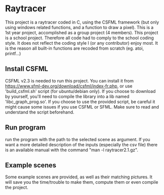 # Raytracer

This project is a raytracer coded in C, using the CSFML framework (but only using windows related functions, and a function to draw a pixel).
This is a 1st year project, accomplished as a group project (4 members).
This project is a school project. Therefore all code had to comply to the school coding style. It does not reflect the coding style I (or any contributor) enjoy most.
It is the reason all built-in functions are recoded from scratch (eg. atoi, printf...)


## Install CSFML

CSFML v2.3 is needed to run this project. You can install it from https://www.sfml-dev.org/download/csfml/index-fr.php, or use 'build_csfml.sh' script (for ubuntu/debian only).
If you choose to download by yourself, you'll need to compile the library into a lib named 'libc_graph_prog.so'.
If you choose to use the provided script, be careful it might cause some issues if you use CSFML or SFML. Make sure to read and understand the script beforehand.


## Run program
run the program with the path to the selected scene as argument. If you want a more detailed description of the inputs (especially the csv file) there is an available manual with the command "man -l raytracer2.1.gz".


## Example scenes

Some example scenes are provided, as well as their matching pictures. It will save you the time/trouble to make them, compute them or even compile the project.

